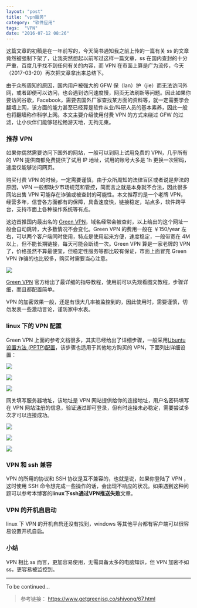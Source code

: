```yaml
---
layout: "post"
title: "vpn服务"
category: "软件应用"
tags:  "VPN"
date: "2016-07-12 08:26"
---
```


这篇文章的初稿是在一年前写的，今天简书通知我之前上传的一篇有关 ss 的文章竟然被强制下架了，让我突然想起以前写过这样一篇文章，ss 在国内查封的十分严重，百度几乎找不到任何有关的内容，而 VPN 在市面上算是广为流传，今天（2017-03-20）再次把文章拿出来总结下。

由于众所周知的原因，国内用户被强大的 GFW 保（lan）护（jie）而无法访问外网，或者即便可以访问，也会遇到访问速度慢，网页无法刷新等问题。因此如果你要访问谷歌，Facebook，需要去国外厂家查找某方面的资料等，就一定需要学会翻墙上网，该方面的能力甚至已经算是软件从业/科研人员的基本素养，因此一般也将翻墙称作科学上网。本文主要介绍使用付费 VPN 的方式来绕过 GFW 的过滤，让小伙伴们能够轻松畅游天地，无拘无束。

### 推荐 VPN

如果你偶然需要访问下国外的网站，一般可以到网上试用免费的 VPN，几乎所有的 VPN 提供商都免费提供了试用 IP 地址，试用的账号大多是 1h 更换一次密码，速度仅能够访问网页。

购买付费 VPN 的时候，一定需要谨慎，由于众所周知的法律盲区或者说是非法的原因，VPN 一般都缺少市场规范和管控，简而言之就是本身就不合法，因此很多网站出售 VPN 可能存在诈骗或被查封的可能性。本文推荐的是一个老牌 VPN，经营多年，信誉各方面都有的保障，具备速度快，链接稳定，站点多，软件跨平台，支持市面上各种操作系统等有点。

这边首推国内最出名的 [Green VPN](http://gjsq.me/web)，域名经常会被查封，以上给出的这个网址一般会自动跳转，大多数情况不会变化。Green VPN 的费用一般在 ￥150/year 左右，可以两个客户端同时使用，特点是使用起来方便，速度稳定，一般带宽在 4M 以上，但不能长期链接，每天可能会断线一次。Green VPN 算是一家老牌的 VPN 了，价格虽然不算最便宜，但稳定性服务等都比较有保证，市面上面冒充 Green VPN 诈骗的也比较多，购买时需要当心注意。

![](https://raw.githubusercontent.com/noparkinghere/noparkinghere.github.io/master/img/2016-07-12-linux%E4%B8%8Bvpn%E9%85%8D%E7%BD%AE/1.png)

[Green VPN](http://gjsq.me/web) 官方给出了最详细的指导教程，使用前可以先观看图文教程，步骤详细，而且都配置简单。

VPN 的加密效果一般，还是有很大几率被监控到的，因此使用时，需要谨慎，切勿发表一些激动言论，谨防家中水表。

<!-- more -->

### linux 下的 VPN 配置

Green VPN 上面的参考文档很多，其实已经给出了详细步骤，一般采用[Ubuntu 设置方法 (PPTP)配置](https://www.getgreenjsq.co/shiyong/67.html)，该步骤也适用于其他地方购买的 VPN，下面列出详细设置：

![](https://raw.githubusercontent.com/noparkinghere/noparkinghere.github.io/master/img/2016-07-12-linux%E4%B8%8Bvpn%E9%85%8D%E7%BD%AE/2.png)

![](https://raw.githubusercontent.com/noparkinghere/noparkinghere.github.io/master/img/2016-07-12-linux%E4%B8%8Bvpn%E9%85%8D%E7%BD%AE/3.png)

![](https://raw.githubusercontent.com/noparkinghere/noparkinghere.github.io/master/img/2016-07-12-linux%E4%B8%8Bvpn%E9%85%8D%E7%BD%AE/4.png)

网关填写服务器地址，该地址是 VPN 网站提供给你的连接地址，用户名密码填写在 VPN 网站注册的信息，验证通过即可登录，但有时连接未必稳定，需要尝试多次才可以连接成功。

![](https://raw.githubusercontent.com/noparkinghere/noparkinghere.github.io/master/img/2016-07-12-linux%E4%B8%8Bvpn%E9%85%8D%E7%BD%AE/5.png)

![](https://raw.githubusercontent.com/noparkinghere/noparkinghere.github.io/master/img/2016-07-12-linux%E4%B8%8Bvpn%E9%85%8D%E7%BD%AE/6.png)

![](https://raw.githubusercontent.com/noparkinghere/noparkinghere.github.io/master/img/2016-07-12-linux%E4%B8%8Bvpn%E9%85%8D%E7%BD%AE/7.png)

### VPN 和 ssh 兼容

VPN 的所用的协议和 SSH 协议是互不兼容的，也就是说，如果你登陆了 VPN ，这时使用 SSH 命令想完成一些操作的话，会出现不响应的状况。如果遇到这种问题可以参考本博客的**linux下ssh通过VPN推送失败**文章。

### VPN 的开机自启动

linux 下 VPN 的开机自启还没有找到，windows 等其他平台都有客户端可以很容易设置开机自启。

### 小结

VPN 相比 ss 而言，更加容易使用，无需具备太多的电脑知识，但 VPN 加密不如 ss，更容易被监控到。

***

To be continued...

> 参考链接：
> https://www.getgreenjsq.co/shiyong/67.html

